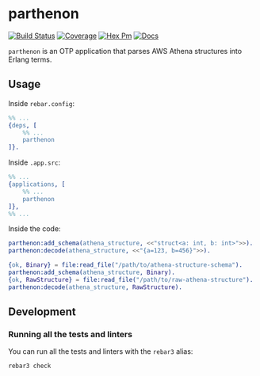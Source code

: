 # parthenon

[![Build Status](https://github.com/AntoineGagne/parthenon/actions/workflows/erlang.yml/badge.svg)](https://github.com/AntoineGagne/parthenon/actions)
[![Coverage](https://coveralls.io/repos/AntoineGagne/parthenon/badge.png?branch=master)](https://coveralls.io/r/AntoineGagne/parthenon?branch=master)
[![Hex Pm](http://img.shields.io/hexpm/v/parthenon.svg?style=flat)](https://hex.pm/packages/parthenon)
[![Docs](https://img.shields.io/badge/hex-docs-green.svg?style=flat)](https://hexdocs.pm/parthenon)

`parthenon` is an OTP application that parses AWS Athena structures into Erlang terms.

## Usage

Inside `rebar.config`:

```erl
%% ...
{deps, [
    %% ...
    parthenon
]}.
```

Inside ``.app.src``:

```erl
%% ...
{applications, [
    %% ...
    parthenon
]},
%% ...
```

Inside the code:

```erl
parthenon:add_schema(athena_structure, <<"struct<a: int, b: int>">>).
parthenon:decode(athena_structure, <<"{a=123, b=456}">>).

{ok, Binary} = file:read_file("/path/to/athena-structure-schema").
parthenon:add_schema(athena_structure, Binary).
{ok, RawStructure} = file:read_file("/path/to/raw-athena-structure").
parthenon:decode(athena_structure, RawStructure).
```

## Development

### Running all the tests and linters

You can run all the tests and linters with the ``rebar3`` alias:

```sh
rebar3 check
```
